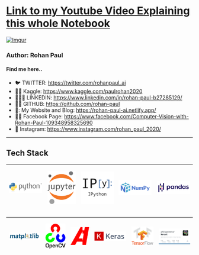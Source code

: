 # [Link to my Youtube Video Explaining this whole Notebook](https://www.youtube.com/watch?v=q6E8kGbpaMI&list=PLxqBkZuBynVRyOJs4RWmB_fKlOVe5S8CR&index=27)

[![Imgur](https://imgur.com/i1HIpnS.png)](https://www.youtube.com/watch?v=q6E8kGbpaMI&list=PLxqBkZuBynVRyOJs4RWmB_fKlOVe5S8CR&index=27)

### Author: Rohan Paul

#### Find me here..

- 🐦 TWITTER: https://twitter.com/rohanpaul_ai
- ​👨‍🔧​ Kaggle: https://www.kaggle.com/paulrohan2020
- 👨🏻‍💼 LINKEDIN: https://www.linkedin.com/in/rohan-paul-b27285129/
- 👨‍💻 GITHUB: https://github.com/rohan-paul
- 🤖: My Website and Blog: https://rohan-paul-ai.netlify.app/
- 🧑‍🦰 Facebook Page: https://www.facebook.com/Computer-Vision-with-Rohan-Paul-109348958325690
- 📸 Instagram: https://www.instagram.com/rohan_paul_2020/

---

## Tech Stack

|<a href="https://www.python.org/"><p align="center"><img width = "auto" height= "auto" src="./assets/tech_stack/python.png" /></p></a>|<a href="https://jupyter.org/"><p align="center"><img width = "auto" height= "auto" src="./assets/tech_stack/jupyter.png" /></p></a>|<a href="https://ipython.org/"><p align="center"><img width = "auto" height= "auto" src="./assets/tech_stack/IPython.png" /></p></a>|<a href="https://numpy.org/"><p align="center"><img width = "auto" height= "auto" src="./assets/tech_stack/numpy.png" /></p></a>|<a href="https://pandas.pydata.org/"><p align="center"><img width = "auto" height= "auto" src="./assets/tech_stack/pandas.png" /></p></a>|
|---|---|---|---|---|

|<a href="https://matplotlib.org/"><p align="center"><img width = "auto" height= "auto" src="./assets/tech_stack/matplotlib.png" /></p></a>|<a href="https://opencv.org/"><p align="center"><img width = "auto" height= "auto" src="./assets/tech_stack/opencv.png" /></p></a>|<a href="https://albumentations.ai/"><p align="center"><img width = "auto" height= "auto" src="./assets/tech_stack/albumentations.png" /></p></a>|<a href="https://keras.io/"><p align="center"><img width = "auto" height= "auto" src="./assets/tech_stack/keras.png" /></p></a>|<a href="https://www.tensorflow.org/"><p align="center"><img width = "auto" height= "auto" src="./assets/tech_stack/tensorflow.png" /></p></a>|<a href="https://github.com/philipperemy/keract"><p align="center"><img width = "auto" height= "auto" src="./assets/tech_stack/keract.png" /></p></a>|
|---|---|---|---|---|---|


